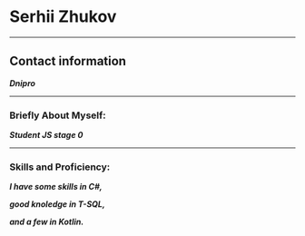 # Serhii Zhukov

---

## **Contact information**

***Dnipro***

---------------
### **Briefly About Myself:**

***Student JS stage 0***

---------------

### **Skills and Proficiency:**

***I have some skills in C#,***

***good knoledge in T-SQL,***

***and a few in Kotlin.***
